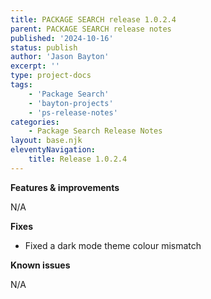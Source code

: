 ```yaml
---
title: PACKAGE SEARCH release 1.0.2.4
parent: PACKAGE SEARCH release notes
published: '2024-10-16'
status: publish
author: 'Jason Bayton'
excerpt: ''
type: project-docs
tags: 
    - 'Package Search'
    - 'bayton-projects'
    - 'ps-release-notes'
categories: 
    - Package Search Release Notes
layout: base.njk
eleventyNavigation: 
    title: Release 1.0.2.4
---
```


**Features & improvements**

N/A

**Fixes**

- Fixed a dark mode theme colour mismatch

**Known issues**

N/A